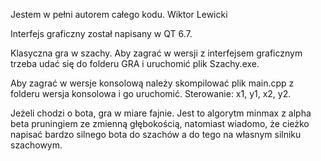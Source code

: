 Jestem w pełni autorem całego kodu. Wiktor Lewicki

Interfejs graficzny został napisany w QT 6.7.

Klasyczna gra w szachy. Aby zagrać w wersji z interfejsem graficznym trzeba udać się do folderu GRA i uruchomić plik Szachy.exe.

Aby zagrać w wersje konsolową należy skompilować plik main.cpp z folderu wersja konsolowa i go uruchomić. Sterowanie: x1, y1, x2, y2.

Jeżeli chodzi o bota, gra w miare fajnie. Jest to algorytm minmax z alpha beta pruningiem ze zmienną głębokością, natomiast wiadomo,
że cieżko napisać bardzo silnego bota do szachów a do tego na własnym silniku szachowym.
